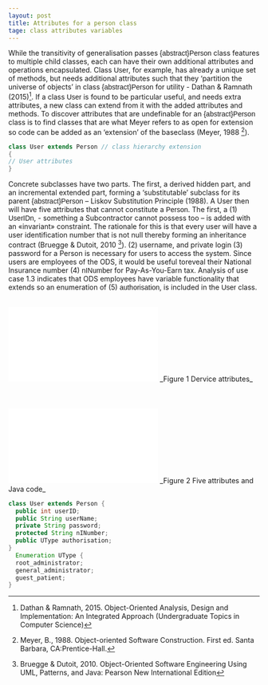 ```yaml
---
layout: post
title: Attributes for a person class
tage: class attributes variables
---
```

While the transitivity of generalisation passes <span style="font-family:Arial">{abstract}Person</span> class features to multiple child classes, each can have their own additional attributes and operations encapsulated. Class <span style="font-family:Arial">User</span>, for example, has already a unique set of methods, but needs additional attributes such that they ‘partition the universe of objects’ in class <span style="font-family:Arial">{abstract}Person</span> for utility - Dathan & Ramnath (2015)[^fn1]. If a class <span style="font-family:Arial">User</span> is found to be particular useful, and needs extra attributes, a new class can extend from it with the added attributes and methods. To discover attributes that are undefinable for an <span style="font-family:Arial">{abstract}Person</span> class is to find classes that are what Meyer refers to as open for extension so code can be added as an ‘extension’ of the baseclass (Meyer, 1988 [^fn2]).

```java
class User extends Person // class hierarchy extension
{
// User attributes
}
```

Concrete subclasses have two parts. The first, a derived hidden part, and an incremental extended part, forming a ‘substitutable’ subclass for its parent <span style="font-family:Arial">{abstract}Person</span> – Liskov Substitution Principle (1988). A User then will have five attributes that cannot constitute a <span style="font-family:Arial">Person</span>. The first, a (1) <span style="font-family:Arial">UserIDn</span>, - something a Subcontractor cannot possess too – is added with an «invariant» constraint. The rationale for this is that every user will have a user identification number that is not null thereby forming an inheritance contract (Bruegge & Dutoit, 2010 [^fn3]). (2) username, and private login (3) password for a Person is necessary for users to access the system. Since users are employees of the ODS, it would be useful toreveal their National Insurance number (4) <span style="font-family:Arial">nINumber</span> for Pay-As-You-Earn tax. Analysis of use case 1.3 indicates that ODS employees have variable functionality that extends so an enumeration of (5) <span style="font-family:Arial">authorisation</span>, is included in the <span style="font-family:Arial">User</span> class.

<br>

<embed src="/assets/images/derivedatt.svg">
_Figure 1 Dervice attributes_
<br>
<br>
<br>
<br>
<embed src="/assets/images/derivedclasses.svg">
_Figure 2 Five attributes and Java code_
<br>

```java
class User extends Person {
  public int userID;
  public String userName;
  private String password;
  protected String nINumber;
  public UType authorisation;
}
  Enumeration UType {
  root_administrator;
  general_administrator;
  guest_patient;
}
```

[^fn1]: Dathan & Ramnath, 2015. Object-Oriented Analysis, Design and Implementation: An Integrated Approach (Undergraduate Topics in Computer Science)
[^fn2]: Meyer, B., 1988. Object-oriented Software Construction. First ed. Santa Barbara, CA:Prentice-Hall.
[^fn3]: Bruegge & Dutoit, 2010. Object-Oriented Software Engineering Using UML, Patterns, and Java: Pearson New International Edition
